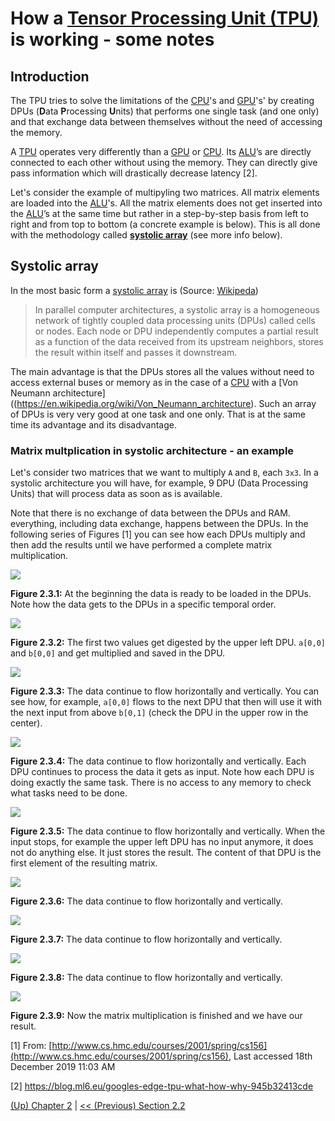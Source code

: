 # How a [Tensor Processing Unit (TPU)](https://en.wikipedia.org/wiki/Tensor_processing_unit) is working - some notes

## Introduction

The TPU tries to solve the limitations of the [CPU](https://en.wikipedia.org/wiki/Central_processing_unit)'s and [GPU](https://en.wikipedia.org/wiki/Graphics_processing_units)'s' by
creating DPUs (**D**ata **P**rocessing **U**nits) that performs
one single task (and one only) and that exchange data between themselves
without the need of accessing the memory.

A [TPU](https://en.wikipedia.org/wiki/Tensor_processing_unit) operates very differently than a [GPU](https://en.wikipedia.org/wiki/Graphics_processing_units) or [CPU](https://en.wikipedia.org/wiki/Central_processing_unit). Its [ALU](https://en.wikipedia.org/wiki/Arithmetic_logic_unit)’s are directly connected to each other without using the memory. They can directly give pass information which will drastically decrease latency [2].

Let's consider the example of multipyling two matrices. All matrix elements
 are loaded into the [ALU](https://en.wikipedia.org/wiki/Arithmetic_logic_unit)'s. All the matrix elements does not get inserted into the [ALU](https://en.wikipedia.org/wiki/Arithmetic_logic_unit)’s at the same time but rather in a step-by-step basis from left to right and
 from top to bottom (a concrete example is below). This is all done with the methodology called [**systolic array**](https://en.wikipedia.org/wiki/Systolic_array) (see more info below).

## Systolic array

In the most basic form a [systolic array](https://en.wikipedia.org/wiki/Systolic_array) is (Source: [Wikipeda](https://en.wikipedia.org/wiki/Systolic_array))

> In parallel computer architectures, a systolic array is a homogeneous network of tightly coupled data processing units (DPUs) called cells or nodes. Each node or DPU independently computes a partial result as a function of the data received from its upstream neighbors, stores the result within itself and passes it downstream.

The main advantage is that the DPUs stores all the values without need to access
external buses or memory as in the case of a [CPU](https://en.wikipedia.org/wiki/Central_processing_unit) with a [Von Neumann architecture]((https://en.wikipedia.org/wiki/Von_Neumann_architecture). Such an array of DPUs is very very good at
one task and one only. That is at the same time its advantage and its disadvantage.


### Matrix multplication in systolic architecture - an example

Let's consider  two matrices that we want to multiply `A` and `B`, each
`3x3`. In a systolic architecture you will have, for example, 9 DPU (Data Processing
    Units) that will process data as soon as is available.

Note that there is no exchange of data between the DPUs and RAM. everything,
including data exchange, happens between the DPUs. In the following series
of Figures [1] you can see how each DPUs multiply and then add the results until
we have performed a complete matrix multiplication.

![](images/systolic-1.png)

**Figure 2.3.1:** At the beginning the data is ready to be loaded in the
DPUs. Note how the data gets to the DPUs in a specific temporal order.

![](images/systolic-2.png)

**Figure 2.3.2:** The first two values get digested by the upper left DPU.
`a[0,0]` and `b[0,0]` and get multiplied and saved in the DPU.

![](images/systolic-3.png)

**Figure 2.3.3:** The data continue to flow horizontally and vertically.
You can see how, for example, `a[0,0]` flows to the next DPU that then will
use it with the next input from above `b[0,1]` (check the DPU in the
    upper row in the center).

![](images/systolic-4.png)

**Figure 2.3.4:** The data continue to flow horizontally and vertically.
Each DPU continues to process the data it gets as input. Note how each
DPU is doing exactly the same task. There is no access to any memory
to check what tasks need to be done.

![](images/systolic-5.png)

**Figure 2.3.5:** The data continue to flow horizontally and vertically.
When the input stops, for example the upper left DPU has no input anymore,
it does not do anything else. It just stores the result. The content of that
DPU is the first element of the resulting matrix.

![](images/systolic-6.png)

**Figure 2.3.6:** The data continue to flow horizontally and vertically.

![](images/systolic-7.png)

**Figure 2.3.7:** The data continue to flow horizontally and vertically.

![](images/systolic-8.png)

**Figure 2.3.8:** The data continue to flow horizontally and vertically.

![](images/systolic-9.png)

**Figure 2.3.9:** Now the matrix multiplication is finished and we have our
result.

[1] From: [http://www.cs.hmc.edu/courses/2001/spring/cs156](http://www.cs.hmc.edu/courses/2001/spring/cs156), Last accessed 18th
December 2019 11:03 AM

[2] https://blog.ml6.eu/googles-edge-tpu-what-how-why-945b32413cde

[(Up) Chapter 2](README.md) | [<< (Previous) Section 2.2](2-2-GPU.md)
